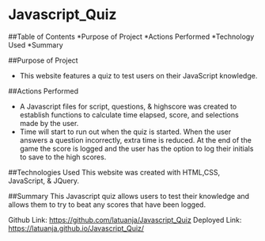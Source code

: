 # Javascript_Quiz


##Table of Contents
*Purpose of Project 
*Actions Performed
*Technology Used
*Summary

##Purpose of Project 
- This website features a quiz to test users on their JavaScript knowledge.

##Actions Performed 
- A Javascript files for script, questions, & highscore was created to establish functions to calculate time elapsed, score, and selections made by the user.
- Time will start to run out when the quiz is started.  When the user answers a question incorrectly, extra time is reduced.  At the end of the game the score is logged and the user has the option to log their initials to save to the high scores.

##Technologies Used 
This website was created with HTML,CSS, JavaScript, & JQuery.

##Summary 
This Javascript quiz allows users to test their knowledge and allows them to try to beat any scores that have been logged.

Github Link: https://github.com/latuanja/Javascript_Quiz
Deployed Link: https://latuanja.github.io/Javascript_Quiz/